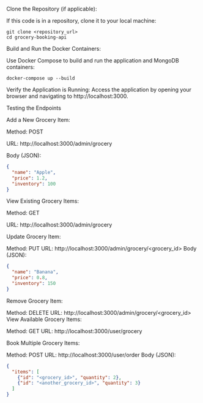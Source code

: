 Clone the Repository (if applicable):

If this code is in a repository, clone it to your local machine:
```console
git clone <repository_url>
cd grocery-booking-api
```

Build and Run the Docker Containers:

Use Docker Compose to build and run the application and MongoDB containers:
```console
docker-compose up --build
```
Verify the Application is Running:
Access the application by opening your browser and navigating to http://localhost:3000.

Testing the Endpoints

Add a New Grocery Item:

Method: POST

URL: http://localhost:3000/admin/grocery

Body (JSON):
```json
{
  "name": "Apple",
  "price": 1.2,
  "inventory": 100
}
```

View Existing Grocery Items:

Method: GET

URL: http://localhost:3000/admin/grocery

Update Grocery Item:

Method: PUT
URL: http://localhost:3000/admin/grocery/<grocery_id>
Body (JSON):
```json
{
  "name": "Banana",
  "price": 0.8,
  "inventory": 150
}
```

Remove Grocery Item:

Method: DELETE
URL: http://localhost:3000/admin/grocery/<grocery_id>
View Available Grocery Items:

Method: GET
URL: http://localhost:3000/user/grocery

Book Multiple Grocery Items:

Method: POST
URL: http://localhost:3000/user/order
Body (JSON):
```json
{
  "items": [
    {"id": "<grocery_id>", "quantity": 2},
    {"id": "<another_grocery_id>", "quantity": 3}
  ]
}
```

